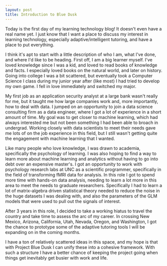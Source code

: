 ```yaml
---
layout: post
title: Introduction to Blue Dusk
---
```


Today is the first day of my learning technology blog! It doesn't even have a real name yet. I just know that I want a place to discuss my interest in learning technology, especially adaptive/intelligent tutoring, and have a place to put everything.

I think it's apt to start with a little description of who I am, what I've done, and where I'd like to be heading. First off, I am a big learner myself. I've loved knowledge since I was a kid, and loved to read books of knowledge and facts. I especially loved books on the natural world, and later on history. Going into college I was a bit scattered, but eventually took a Computer Science I class during my junior year after (like most) I had tried to develop my own game. I fell in love immediately and switched my major.

My first job as an application security analyst at a large bank wasn't really for me, but it taught me how large companies work and, more importantly, how to deal with data. I jumped on an opportunity to join a data science consulting firm as a data engineer, where I got a lot of experience in a short amount of time. My goal was to get closer to machine learning, which had always interested me but not been something I had been able to broach in undergrad. Working closely with data scientists to meet their needs gave me lots of on the job experience in this field, but I still wasn't getting quite the engagement with machine learning that I wanted.

Like many people who love knowledge, I was drawn to academia, specifically the psychology of learning. I was also hoping to find a way to learn more about machine learning and analytics without having to go into debt over an expensive master's. I got an opportunity to work with psychology research labs at UNC as a scientific programmer, specifically in the field of transforming fMRI data for analysis. In this role I got to spend more time with hands-on data analysis, needing to learn a lot more in this area to meet the needs to graduate researchers. Specifically I had to learn a lot of matrix-algebra driven statistical theory needed to reduce the noise in the huge datasets I was dealing with, and also the parameters of the GLM models that were used to pull out the signals of interest. 

After 3 years in this role, I decided to take a working hiatus to travel the country and take time to assess the arc of my career. In crossing New Mexico, Arizona, California, Utah, Nevada, Oregon, and Washington, I got the chance to prototype some of the adaptive tutoring tools I will be expanding on in the coming months.

I have a ton of relatively scattered ideas in this space, and my hope is that with Project Blue Dusk I can unify these into a cohesive framework. With such a structure I have a better chance of keeping the project going when things get inevitably get busier with work and life.